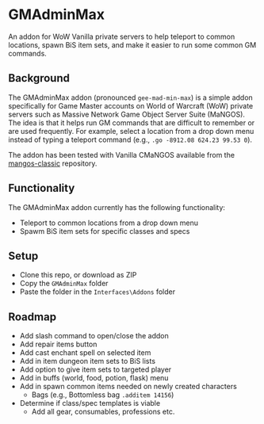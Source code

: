 # GMAdminMax

An addon for WoW Vanilla private servers to help teleport to common locations, spawn BiS item sets, and make it easier to run some common GM commands.

## Background

The GMAdminMax addon (pronounced `gee-mad-min-max`) is a simple addon specifically for Game Master accounts on World of Warcraft (WoW) private servers such as Massive Network Game Object Server Suite (MaNGOS). The idea is that it helps run GM commands that are difficult to remember or are used frequently. For example, select a location from a drop down menu instead of typing a teleport command (e.g., `.go -8912.08 624.23 99.53 0`).

The addon has been tested with Vanilla CMaNGOS available from the [mangos-classic](https://github.com/cmangos/mangos-classic) repository.

## Functionality

The GMAdminMax addon currently has the following functionality:

- Teleport to common locations from a drop down menu
- Spawm BiS item sets for specific classes and specs

## Setup

- Clone this repo, or download as ZIP
- Copy the `GMAdminMax` folder
- Paste the folder in the `Interfaces\Addons` folder

## Roadmap

- Add slash command to open/close the addon
- Add repair items button
- Add cast enchant spell on selected item
- Add in item dungeon item sets to BiS lists
- Add option to give item sets to targeted player
- Add in buffs (world, food, potion, flask) menu
- Add in spawn common items needed on newly created characters
    - Bags (e.g., Bottomless bag `.additem 14156`)
- Determine if class/spec templates is viable
    - Add all gear, consumables, professions etc.
